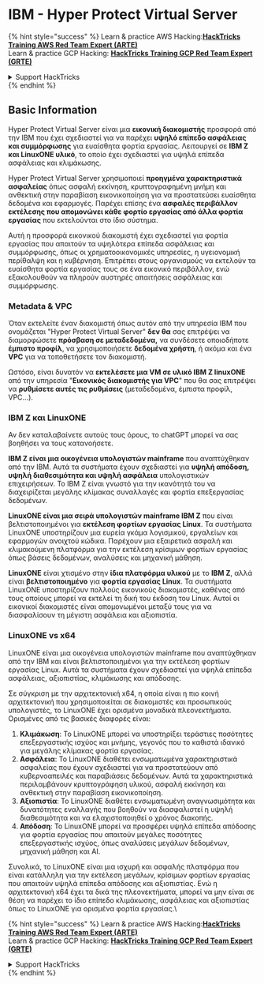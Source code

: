 # IBM - Hyper Protect Virtual Server

{% hint style="success" %}
Learn & practice AWS Hacking:<img src="../../.gitbook/assets/image (1) (1) (1) (1).png" alt="" data-size="line">[**HackTricks Training AWS Red Team Expert (ARTE)**](https://training.hacktricks.xyz/courses/arte)<img src="../../.gitbook/assets/image (1) (1) (1) (1).png" alt="" data-size="line">\
Learn & practice GCP Hacking: <img src="../../.gitbook/assets/image (2) (1).png" alt="" data-size="line">[**HackTricks Training GCP Red Team Expert (GRTE)**<img src="../../.gitbook/assets/image (2) (1).png" alt="" data-size="line">](https://training.hacktricks.xyz/courses/grte)

<details>

<summary>Support HackTricks</summary>

* Check the [**subscription plans**](https://github.com/sponsors/carlospolop)!
* **Join the** 💬 [**Discord group**](https://discord.gg/hRep4RUj7f) or the [**telegram group**](https://t.me/peass) or **follow** us on **Twitter** 🐦 [**@hacktricks\_live**](https://twitter.com/hacktricks_live)**.**
* **Share hacking tricks by submitting PRs to the** [**HackTricks**](https://github.com/carlospolop/hacktricks) and [**HackTricks Cloud**](https://github.com/carlospolop/hacktricks-cloud) github repos.

</details>
{% endhint %}

## Basic Information

Hyper Protect Virtual Server είναι μια **εικονική διακομιστής** προσφορά από την IBM που έχει σχεδιαστεί για να παρέχει **υψηλό επίπεδο ασφάλειας και συμμόρφωσης** για ευαίσθητα φορτία εργασίας. Λειτουργεί σε **IBM Z και LinuxONE υλικό**, το οποίο έχει σχεδιαστεί για υψηλά επίπεδα ασφάλειας και κλιμάκωσης.

Hyper Protect Virtual Server χρησιμοποιεί **προηγμένα χαρακτηριστικά ασφαλείας** όπως ασφαλή εκκίνηση, κρυπτογραφημένη μνήμη και ανθεκτική στην παραβίαση εικονικοποίηση για να προστατεύσει ευαίσθητα δεδομένα και εφαρμογές. Παρέχει επίσης ένα **ασφαλές περιβάλλον εκτέλεσης που απομονώνει κάθε φορτίο εργασίας από άλλα φορτία εργασίας** που εκτελούνται στο ίδιο σύστημα.

Αυτή η προσφορά εικονικού διακομιστή έχει σχεδιαστεί για φορτία εργασίας που απαιτούν τα υψηλότερα επίπεδα ασφάλειας και συμμόρφωσης, όπως οι χρηματοοικονομικές υπηρεσίες, η υγειονομική περίθαλψη και η κυβέρνηση. Επιτρέπει στους οργανισμούς να εκτελούν τα ευαίσθητα φορτία εργασίας τους σε ένα εικονικό περιβάλλον, ενώ εξακολουθούν να πληρούν αυστηρές απαιτήσεις ασφάλειας και συμμόρφωσης.

### Metadata & VPC

Όταν εκτελείτε έναν διακομιστή όπως αυτόν από την υπηρεσία IBM που ονομάζεται "Hyper Protect Virtual Server" **δεν θα** σας επιτρέψει να διαμορφώσετε **πρόσβαση σε μεταδεδομένα,** να συνδέσετε οποιοδήποτε **έμπιστο προφίλ**, να χρησιμοποιήσετε **δεδομένα χρήστη**, ή ακόμα και ένα **VPC** για να τοποθετήσετε τον διακομιστή.

Ωστόσο, είναι δυνατόν να **εκτελέσετε μια VM σε υλικό IBM Z linuxONE** από την υπηρεσία "**Εικονικός διακομιστής για VPC**" που θα σας επιτρέψει να **ρυθμίσετε αυτές τις ρυθμίσεις** (μεταδεδομένα, έμπιστα προφίλ, VPC...).

### IBM Z και LinuxONE

Αν δεν καταλαβαίνετε αυτούς τους όρους, το chatGPT μπορεί να σας βοηθήσει να τους κατανοήσετε.

**IBM Z είναι μια οικογένεια υπολογιστών mainframe** που αναπτύχθηκαν από την IBM. Αυτά τα συστήματα έχουν σχεδιαστεί για **υψηλή απόδοση, υψηλή διαθεσιμότητα και υψηλή ασφάλεια** υπολογιστικών επιχειρήσεων. Το IBM Z είναι γνωστό για την ικανότητά του να διαχειρίζεται μεγάλης κλίμακας συναλλαγές και φορτία επεξεργασίας δεδομένων.

**LinuxONE είναι μια σειρά υπολογιστών mainframe IBM Z** που είναι βελτιστοποιημένοι για **εκτέλεση φορτίων εργασίας Linux**. Τα συστήματα LinuxONE υποστηρίζουν μια ευρεία γκάμα λογισμικού, εργαλείων και εφαρμογών ανοιχτού κώδικα. Παρέχουν μια εξαιρετικά ασφαλή και κλιμακούμενη πλατφόρμα για την εκτέλεση κρίσιμων φορτίων εργασίας όπως βάσεις δεδομένων, αναλύσεις και μηχανική μάθηση.

**LinuxONE** είναι χτισμένο στην **ίδια πλατφόρμα υλικού** με το **IBM Z**, αλλά είναι **βελτιστοποιημένο** για **φορτία εργασίας Linux**. Τα συστήματα LinuxONE υποστηρίζουν πολλούς εικονικούς διακομιστές, καθένας από τους οποίους μπορεί να εκτελεί τη δική του έκδοση του Linux. Αυτοί οι εικονικοί διακομιστές είναι απομονωμένοι μεταξύ τους για να διασφαλίσουν τη μέγιστη ασφάλεια και αξιοπιστία.

### LinuxONE vs x64

LinuxONE είναι μια οικογένεια υπολογιστών mainframe που αναπτύχθηκαν από την IBM και είναι βελτιστοποιημένοι για την εκτέλεση φορτίων εργασίας Linux. Αυτά τα συστήματα έχουν σχεδιαστεί για υψηλά επίπεδα ασφάλειας, αξιοπιστίας, κλιμάκωσης και απόδοσης.

Σε σύγκριση με την αρχιτεκτονική x64, η οποία είναι η πιο κοινή αρχιτεκτονική που χρησιμοποιείται σε διακομιστές και προσωπικούς υπολογιστές, το LinuxONE έχει ορισμένα μοναδικά πλεονεκτήματα. Ορισμένες από τις βασικές διαφορές είναι:

1. **Κλιμάκωση**: Το LinuxONE μπορεί να υποστηρίξει τεράστιες ποσότητες επεξεργαστικής ισχύος και μνήμης, γεγονός που το καθιστά ιδανικό για μεγάλης κλίμακας φορτία εργασίας.
2. **Ασφάλεια**: Το LinuxONE διαθέτει ενσωματωμένα χαρακτηριστικά ασφαλείας που έχουν σχεδιαστεί για να προστατεύουν από κυβερνοαπειλές και παραβιάσεις δεδομένων. Αυτά τα χαρακτηριστικά περιλαμβάνουν κρυπτογράφηση υλικού, ασφαλή εκκίνηση και ανθεκτική στην παραβίαση εικονικοποίηση.
3. **Αξιοπιστία**: Το LinuxONE διαθέτει ενσωματωμένη αναγνωσιμότητα και δυνατότητες εναλλαγής που βοηθούν να διασφαλιστεί η υψηλή διαθεσιμότητα και να ελαχιστοποιηθεί ο χρόνος διακοπής.
4. **Απόδοση**: Το LinuxONE μπορεί να προσφέρει υψηλά επίπεδα απόδοσης για φορτία εργασίας που απαιτούν μεγάλες ποσότητες επεξεργαστικής ισχύος, όπως αναλύσεις μεγάλων δεδομένων, μηχανική μάθηση και AI.

Συνολικά, το LinuxONE είναι μια ισχυρή και ασφαλής πλατφόρμα που είναι κατάλληλη για την εκτέλεση μεγάλων, κρίσιμων φορτίων εργασίας που απαιτούν υψηλά επίπεδα απόδοσης και αξιοπιστίας. Ενώ η αρχιτεκτονική x64 έχει τα δικά της πλεονεκτήματα, μπορεί να μην είναι σε θέση να παρέχει το ίδιο επίπεδο κλιμάκωσης, ασφάλειας και αξιοπιστίας όπως το LinuxONE για ορισμένα φορτία εργασίας.\\

{% hint style="success" %}
Learn & practice AWS Hacking:<img src="../../.gitbook/assets/image (1) (1) (1) (1).png" alt="" data-size="line">[**HackTricks Training AWS Red Team Expert (ARTE)**](https://training.hacktricks.xyz/courses/arte)<img src="../../.gitbook/assets/image (1) (1) (1) (1).png" alt="" data-size="line">\
Learn & practice GCP Hacking: <img src="../../.gitbook/assets/image (2) (1).png" alt="" data-size="line">[**HackTricks Training GCP Red Team Expert (GRTE)**<img src="../../.gitbook/assets/image (2) (1).png" alt="" data-size="line">](https://training.hacktricks.xyz/courses/grte)

<details>

<summary>Support HackTricks</summary>

* Check the [**subscription plans**](https://github.com/sponsors/carlospolop)!
* **Join the** 💬 [**Discord group**](https://discord.gg/hRep4RUj7f) or the [**telegram group**](https://t.me/peass) or **follow** us on **Twitter** 🐦 [**@hacktricks\_live**](https://twitter.com/hacktricks_live)**.**
* **Share hacking tricks by submitting PRs to the** [**HackTricks**](https://github.com/carlospolop/hacktricks) and [**HackTricks Cloud**](https://github.com/carlospolop/hacktricks-cloud) github repos.

</details>
{% endhint %}
